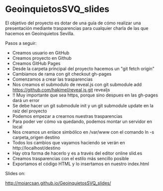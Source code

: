 GeoinquietosSVQ_slides
======================

El objetivo del proyecto es dotar de una guía de cómo realizar una presentación mediante trasparencias para cualquier charla de las que hacemos en Geoinquietos Sevilla.

Pasos a seguir:

* Creamos usuario en GitHub
* Creamos proyecto en Github
* Creamos GitHub Pages
* Desde la carpeta principal del proyecto hacemos un "git fetch origin"
* Cambiamos de rama con git checkout gh-pages
* Comenzamos a crear las trasparencias
* Nos creamos el submodulo de reveal.js con git submodule add https://github.com/hakimel/reveal.js.git revealjs
* !! Muy importante que sea https, porque sino despues en las gh-pages dará un error
* Se debe hacer un git submodule init y un git submodule update en la raiz del proyecto
* Podemos empezar a crearnos nuestras trasparencias
* Para poder ver cómo va quedando, podemos montar un servidor en local
* Nos creamos un enlace simbólico en /var/www con el comando ln -s carpeta_origen destino
* Todos los cambios que vayamos haciendo se verán en http://localhost/destino
* Hay otra forma de hacerlo y es a través del editor online slid.es
* Creamos trasparencias con el estilo más sencillo posible
* Exportamos el código HTML y lo insertamos en nuestro index.html

Slides on:

http://moiarcsan.github.io/GeoinquietosSVQ_slides/

